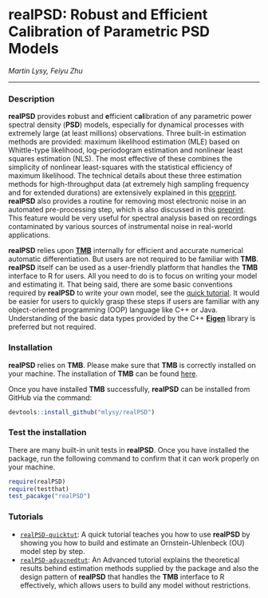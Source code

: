 # **realPSD**: **R**obust and **E**fficient C**al**ibration of Parametric PSD Models 

*Martin Lysy, Feiyu Zhu*

---

### Description
**realPSD** provides **r**obust and **e**fficient c**al**ibration of any parametric power spectral density (**PSD**) models, especially for dynamical processes with extremely large (at least millions) observations. Three built-in estimation methods are provided: maximum likelihood estimation (MLE) based on Whittle-type likelihood, log-periodogram estimation and nonlinear least squares estimation (NLS). The most effective of these combines the simplicity of nonlinear least-squares with the statistical efficiency of maximum likelihood. The technical details about these three estimation methods for high-throughput data (at extremely high sampling frequency and for extended durations) are extensively explained in this [preprint](). **realPSD** also provides a routine for removing most electronic noise in an automated pre-processing step, which is also discussed in this [preprint](). This feature would be very useful for spectral analysis based on recordings contaminated by various sources of instrumental noise in real-world applications.

**realPSD** relies upon [**TMB**](https://github.com/kaskr/adcomp.git) internally for efficient and accurate numerical automatic differentiation. But users are not required to be familiar with **TMB**. **realPSD** itself can be used as a user-friendly platform that handles the **TMB** interface to R for users. All you need to do is to focus on writing your model and estimating it. That being said, there are some basic conventions required by **realPSD** to write your own model, see the [quick tutorial](http://htmlpreview.github.io/?https://github.com/mlysy/realPSD/blob/devel-ferris-prerelease/doc/realPSD-quicktut.html). It would be easier for users to quickly grasp these steps if users are familiar with any object-oriented programming (OOP) language like C++ or Java. Understanding of the basic data types provided by the C++ [**Eigen**](http://eigen.tuxfamily.org/index.php?title=Main_Page) library is preferred but not required.

### Installation

**realPSD** relies on **TMB**. Please make sure that **TMB** is correctly installed on your machine. The installation of **TMB** can be found [here](https://github.com/kaskr/adcomp/wiki/Download).

Once you have installed **TMB** successfully, **realPSD** can be installed from GitHub via the command:

```r
devtools::install_github("mlysy/realPSD")
```

### Test the installation

There are many built-in unit tests in **realPSD**. Once you have installed the package, run the following command to confirm that it can work properly on your machine.

```r
require(realPSD)
require(testthat)
test_pacakge("realPSD")
```

### Tutorials

- [`realPSD-quicktut`](http://htmlpreview.github.io/?https://github.com/mlysy/realPSD/blob/devel-ferris-prerelease/doc/realPSD-quicktut.html): A quick tutorial teaches you how to use **realPSD** by showing you how to build and estimate an Ornstein-Uhlenbeck (OU) model step by step.
- [`realPSD-advacnedtut`](http://htmlpreview.github.io/?https://github.com/mlysy/realPSD/blob/devel-ferris-prerelease/doc/realPSD-advancedtut.html): An Advanced tutorial explains the theoretical results behind estimation methods supplied by the package and also the design pattern of **realPSD** that handles the **TMB** interface to R effectively, which allows users to build any model without restrictions.

